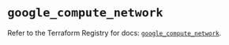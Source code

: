 # `google_compute_network`

Refer to the Terraform Registry for docs: [`google_compute_network`](https://registry.terraform.io/providers/hashicorp/google-beta/5.42.0/docs/resources/google_compute_network).
